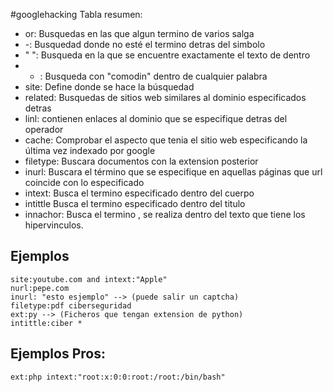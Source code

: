 #googlehacking
Tabla resumen:
* or: Busquedas en las que algun termino de varios salga
* -: Busquedad donde no esté el termino detras del simbolo
* " ": Busqueda en la que se encuentre exactamente el texto de dentro
* * : Busqueda con "comodin" dentro de cualquier palabra
* site: Define donde se hace la búsquedad
* related: Busquedas de sitios web similares al dominio especificados detras
* linl: contienen enlaces al dominio que se especifique detras del operador
* cache: Comprobar el aspecto que tenia el sitio web especificando la última vez indexado por google
* filetype: Buscara documentos con la extension posterior 
* inurl: Buscara el término que se especifique en aquellas páginas que url coincide con lo especificado
* intext: Busca el termino especificado dentro del cuerpo 
* intittle Busca el termino especificado dentro del titulo
* innachor: Busca el termino , se realiza dentro del texto que tiene los hipervinculos.

## Ejemplos
	site:youtube.com and intext:"Apple"
	nurl:pepe.com
	inurl: "esto esjemplo" --> (puede salir un captcha)
	filetype:pdf ciberseguridad
	ext:py --> (Ficheros que tengan extension de python)
	intittle:ciber *
	
## Ejemplos Pros:
	ext:php intext:"root:x:0:0:root:/root:/bin/bash"

